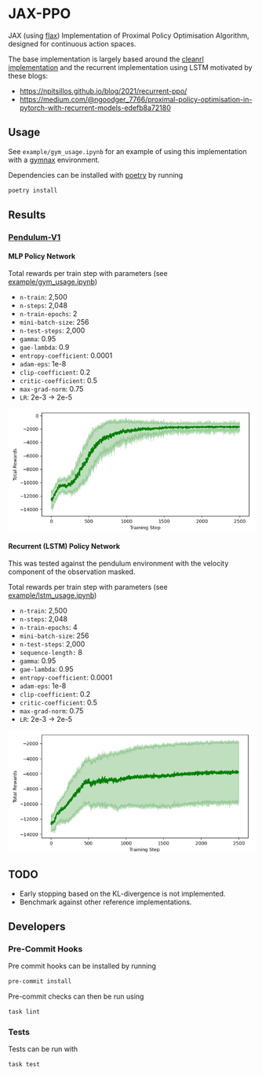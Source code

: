 # JAX-PPO

JAX (using [flax](https://flax.readthedocs.io/en/latest/)) Implementation of
Proximal Policy Optimisation Algorithm, designed for continuous action spaces.

The base implementation is largely based around the
[cleanrl implementation](https://github.com/vwxyzjn/cleanrl/blob/master/cleanrl/ppo.py)
and the recurrent implementation using LSTM motivated by these blogs:

- https://npitsillos.github.io/blog/2021/recurrent-ppo/
- https://medium.com/@ngoodger_7766/proximal-policy-optimisation-in-pytorch-with-recurrent-models-edefb8a72180

## Usage

See `example/gym_usage.ipynb` for an example of using this implementation
with a [gymnax](https://github.com/RobertTLange/gymnax) environment.

Dependencies can be installed with [poetry](https://python-poetry.org/) by running

```bash
poetry install
```

## Results

### [Pendulum-V1](https://github.com/RobertTLange/gymnax/blob/main/gymnax/environments/classic_control/pendulum.py)

#### MLP Policy Network

Total rewards per train step with parameters
(see [example/gym_usage.ipynb](examples/gym_usage.ipynb))

- `n-train`: 2,500
- `n-steps`: 2,048
- `n-train-epochs`: 2
- `mini-batch-size`: 256
- `n-test-steps`: 2,000
- `gamma`: 0.95
- `gae-lambda`: 0.9
- `entropy-coefficient`: 0.0001
- `adam-eps`: 1e-8
- `clip-coefficient`: 0.2
- `critic-coefficient`: 0.5
- `max-grad-norm`: 0.75
- `LR`: 2e-3 &rarr; 2e-5

![MLP Policy Rewards](.github/images/pendulum_mlp_rewards.png)

#### Recurrent (LSTM) Policy Network

This was tested against the pendulum environment with the velocity
component of the observation masked.

Total rewards per train step with parameters
(see [example/lstm_usage.ipynb](examples/lstm_usage.ipynb))

- `n-train`: 2,500
- `n-steps`: 2,048
- `n-train-epochs`: 4
- `mini-batch-size`: 256
- `n-test-steps`: 2,000
- `sequence-length:` 8
- `gamma`: 0.95
- `gae-lambda`: 0.95
- `entropy-coefficient`: 0.0001
- `adam-eps`: 1e-8
- `clip-coefficient`: 0.2
- `critic-coefficient`: 0.5
- `max-grad-norm`: 0.75
- `LR`: 2e-3 &rarr; 2e-5

![LSTM Policy Rewards](.github/images/pendulum_lstm_rewards.png)

## TODO

- Early stopping based on the KL-divergence is not implemented.
- Benchmark against other reference implementations.

## Developers

### Pre-Commit Hooks

Pre commit hooks can be installed by running

```bash
pre-commit install
```

Pre-commit checks can then be run using

```bash
task lint
```

### Tests

Tests can be run with

```bash
task test
```

